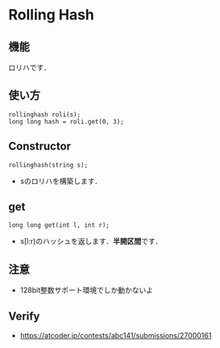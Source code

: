 # Rolling Hash

## 機能
ロリハです．

## 使い方
```
rollinghash roli(s);
long long hash = roli.get(0, 3);
```

## Constructor
```
rollinghash(string s);
```
- sのロリハを構築します．

## get
```
long long get(int l, int r);
```
- s[l:r)のハッシュを返します．**半開区間**です．

## 注意
- 128bit整数サポート環境でしか動かないよ

## Verify
- https://atcoder.jp/contests/abc141/submissions/27000161